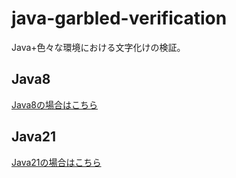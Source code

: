# java-garbled-verification

Java+色々な環境における文字化けの検証。

## Java8

[Java8の場合はこちら](./java8.md)

## Java21

[Java21の場合はこちら](./java21.md)
